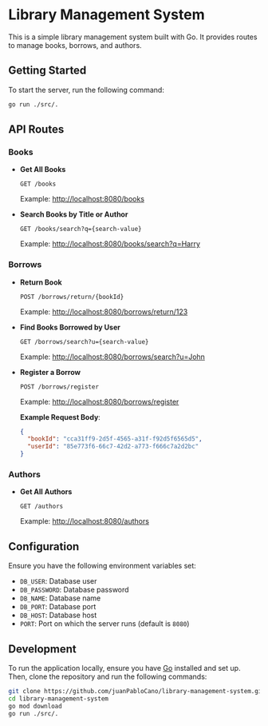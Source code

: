# Library Management System

This is a simple library management system built with Go. It provides routes to manage books, borrows, and authors.

## Getting Started

To start the server, run the following command:

```sh
go run ./src/.
```

## API Routes

### Books

- **Get All Books**
  ```
  GET /books
  ```
  Example: [http://localhost:8080/books](http://localhost:8080/books)

- **Search Books by Title or Author**
  ```
  GET /books/search?q={search-value}
  ```
  Example: [http://localhost:8080/books/search?q=Harry](http://localhost:8080/books/search?q=Harry)

### Borrows

- **Return Book**
  ```
  POST /borrows/return/{bookId}
  ```
  Example: [http://localhost:8080/borrows/return/123](http://localhost:8080/borrows/return/123)

- **Find Books Borrowed by User**
  ```
  GET /borrows/search?u={search-value}
  ```
  Example: [http://localhost:8080/borrows/search?u=John](http://localhost:8080/borrows/search?u=John)

- **Register a Borrow**
  ```
  POST /borrows/register
  ```
  Example: [http://localhost:8080/borrows/register](http://localhost:8080/borrows/register)

  **Example Request Body**:
  ```json
  {
    "bookId": "cca31ff9-2d5f-4565-a31f-f92d5f6565d5",
    "userId": "85e773f6-66c7-42d2-a773-f666c7a2d2bc"
  }
  ```

### Authors

- **Get All Authors**
  ```
  GET /authors
  ```
  Example: [http://localhost:8080/authors](http://localhost:8080/authors)

## Configuration

Ensure you have the following environment variables set:

- `DB_USER`: Database user
- `DB_PASSWORD`: Database password
- `DB_NAME`: Database name
- `DB_PORT`: Database port
- `DB_HOST`: Database host
- `PORT`: Port on which the server runs (default is `8080`)

## Development

To run the application locally, ensure you have [Go](https://golang.org/dl/) installed and set up. Then, clone the
repository and run the following commands:

```sh
git clone https://github.com/juanPabloCano/library-management-system.git
cd library-management-system
go mod download
go run ./src/.